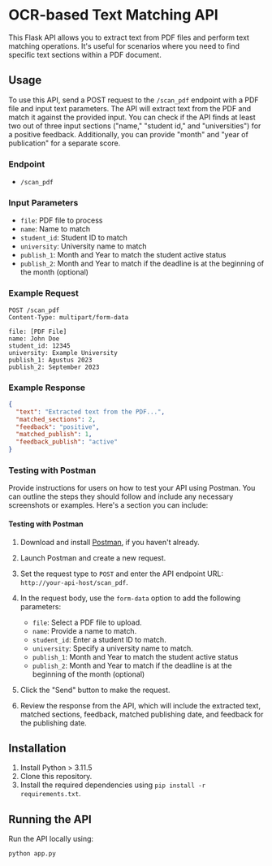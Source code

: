 # OCR-based Text Matching API

This Flask API allows you to extract text from PDF files and perform text matching operations. It's useful for scenarios where you need to find specific text sections within a PDF document.

## Usage

To use this API, send a POST request to the `/scan_pdf` endpoint with a PDF file and input text parameters. The API will extract text from the PDF and match it against the provided input. You can check if the API finds at least two out of three input sections ("name," "student id," and "universities") for a positive feedback. Additionally, you can provide "month" and "year of publication" for a separate score.

### Endpoint
- `/scan_pdf`

### Input Parameters
- `file`: PDF file to process
- `name`: Name to match
- `student_id`: Student ID to match
- `university`: University name to match
- `publish_1`: Month and Year to match the student active status
- `publish_2`: Month and Year to match if the deadline is at the beginning of the month (optional)

### Example Request
```http
POST /scan_pdf
Content-Type: multipart/form-data

file: [PDF File]
name: John Doe
student_id: 12345
university: Example University
publish_1: Agustus 2023
publish_2: September 2023
```

### Example Response
```json
{
  "text": "Extracted text from the PDF...",
  "matched_sections": 2,
  "feedback": "positive",
  "matched_publish": 1,
  "feedback_publish": "active"
}
```
### Testing with Postman

Provide instructions for users on how to test your API using Postman. You can outline the steps they should follow and include any necessary screenshots or examples. Here's a section you can include:

#### Testing with Postman

1. Download and install [Postman](https://www.postman.com/), if you haven't already.

2. Launch Postman and create a new request.

3. Set the request type to `POST` and enter the API endpoint URL: `http://your-api-host/scan_pdf`.

4. In the request body, use the `form-data` option to add the following parameters:
   - `file`: Select a PDF file to upload.
   - `name`: Provide a name to match.
   - `student_id`: Enter a student ID to match.
   - `university`: Specify a university name to match.
   - `publish_1`: Month and Year to match the student active status
   - `publish_2`: Month and Year to match if the deadline is at the beginning of the month (optional)

5. Click the "Send" button to make the request.

6. Review the response from the API, which will include the extracted text, matched sections, feedback, matched publishing date, and feedback for the publishing date.

## Installation

1. Install Python > 3.11.5
2. Clone this repository.
3. Install the required dependencies using `pip install -r requirements.txt`.

## Running the API

Run the API locally using:
```bash
python app.py
```
